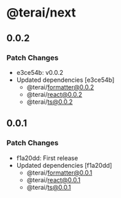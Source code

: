 # @terai/next

## 0.0.2

### Patch Changes

- e3ce54b: v0.0.2
- Updated dependencies [e3ce54b]
  - @terai/formatter@0.0.2
  - @terai/react@0.0.2
  - @terai/ts@0.0.2

## 0.0.1

### Patch Changes

- f1a20dd: First release
- Updated dependencies [f1a20dd]
  - @terai/formatter@0.0.1
  - @terai/react@0.0.1
  - @terai/ts@0.0.1

